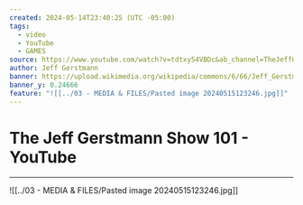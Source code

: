 ```yaml
---
created: 2024-05-14T23:40:25 (UTC -05:00)
tags:
  - video
  - YouTube
  - GAMES
source: https://www.youtube.com/watch?v=tdtxy54VBDc&ab_channel=TheJeffGerstmannShow
author: Jeff Gerstmann
banner: https://upload.wikimedia.org/wikipedia/commons/6/66/Jeff_Gerstmann%2C_PAX_East_2015.jpg
banner_y: 0.24666
feature: "![[../03 - MEDIA & FILES/Pasted image 20240515123246.jpg]]"
---
```

# The Jeff Gerstmann Show 101 - YouTube

---
![[../03 - MEDIA & FILES/Pasted image 20240515123246.jpg]]